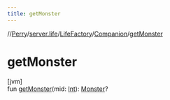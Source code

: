 ```yaml
---
title: getMonster
---
```

//[Perry](../../../../index.html)/[server.life](../../index.html)/[LifeFactory](../index.html)/[Companion](index.html)/[getMonster](get-monster.html)



# getMonster



[jvm]\
fun [getMonster](get-monster.html)(mid: [Int](https://kotlinlang.org/api/latest/jvm/stdlib/kotlin/-int/index.html)): [Monster](../../-monster/index.html)?




